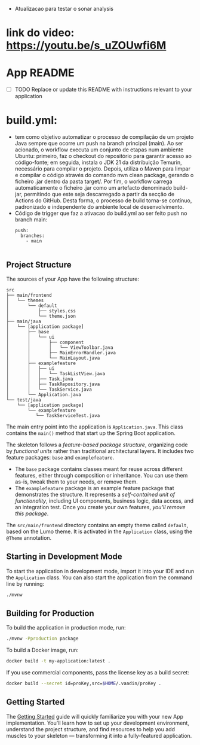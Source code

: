 - Atualizacao para testar o sonar analysis 
# link do video: https://youtu.be/s_uZOUwfi6M
# App README

- [ ] TODO Replace or update this README with instructions relevant to your application
# build.yml:
- tem como objetivo automatizar o processo de compilação de um projeto Java sempre que ocorre um push na branch principal (main). Ao ser acionado, o workflow executa um conjunto de etapas num ambiente Ubuntu: primeiro, faz o checkout do repositório para garantir acesso ao código-fonte; em seguida, instala o JDK 21 da distribuição Temurin, necessário para compilar o projeto. Depois, utiliza o Maven para limpar e compilar o código através do comando mvn clean package, gerando o ficheiro .jar dentro da pasta target/. Por fim, o workflow carrega automaticamente o ficheiro .jar como um artefacto denominado build-jar, permitindo que este seja descarregado a partir da secção de Actions do GitHub. Desta forma, o processo de build torna-se contínuo, padronizado e independente do ambiente local de desenvolvimento.
- Código de trigger que faz a ativacao do build.yml ao ser feito push no branch main:
  ``` on:
  push:
    branches:
      - main


## Project Structure

The sources of your App have the following structure:

```
src
├── main/frontend
│   └── themes
│       └── default
│           ├── styles.css
│           └── theme.json
├── main/java
│   └── [application package]
│       ├── base
│       │   └── ui
│       │       ├── component
│       │       │   └── ViewToolbar.java
│       │       ├── MainErrorHandler.java
│       │       └── MainLayout.java
│       ├── examplefeature
│       │   ├── ui
│       │   │   └── TaskListView.java
│       │   ├── Task.java
│       │   ├── TaskRepository.java
│       │   └── TaskService.java                
│       └── Application.java       
└── test/java
    └── [application package]
        └── examplefeature
           └── TaskServiceTest.java                 
```

The main entry point into the application is `Application.java`. This class contains the `main()` method that start up 
the Spring Boot application.

The skeleton follows a *feature-based package structure*, organizing code by *functional units* rather than traditional 
architectural layers. It includes two feature packages: `base` and `examplefeature`.

* The `base` package contains classes meant for reuse across different features, either through composition or 
  inheritance. You can use them as-is, tweak them to your needs, or remove them.
* The `examplefeature` package is an example feature package that demonstrates the structure. It represents a 
  *self-contained unit of functionality*, including UI components, business logic, data access, and an integration test.
  Once you create your own features, *you'll remove this package*.

The `src/main/frontend` directory contains an empty theme called `default`, based on the Lumo theme. It is activated in
the `Application` class, using the `@Theme` annotation.

## Starting in Development Mode

To start the application in development mode, import it into your IDE and run the `Application` class. 
You can also start the application from the command line by running: 

```bash
./mvnw
```

## Building for Production

To build the application in production mode, run:

```bash
./mvnw -Pproduction package
```

To build a Docker image, run:

```bash
docker build -t my-application:latest .
```

If you use commercial components, pass the license key as a build secret:

```bash
docker build --secret id=proKey,src=$HOME/.vaadin/proKey .
```

## Getting Started

The [Getting Started](https://vaadin.com/docs/latest/getting-started) guide will quickly familiarize you with your new
App implementation. You'll learn how to set up your development environment, understand the project 
structure, and find resources to help you add muscles to your skeleton — transforming it into a fully-featured 
application.
